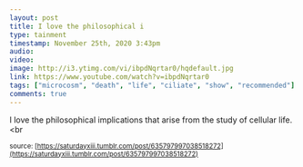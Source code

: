 ```yaml
---
layout: post
title: I love the philosophical i
type: tainment
timestamp: November 25th, 2020 3:43pm
audio: 
video: 
image: http://i3.ytimg.com/vi/ibpdNqrtar0/hqdefault.jpg
link: https://www.youtube.com/watch?v=ibpdNqrtar0
tags: ["microcosm", "death", "life", "ciliate", "show", "recommended"]
comments: true
---
```

    
I love the philosophical implications that arise from the study of cellular life.<br 
  
<small>source: [https://saturdayxiii.tumblr.com/post/635797997038518272](https://saturdayxiii.tumblr.com/post/635797997038518272)</small>